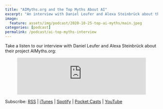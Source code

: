 ```yaml
---
title: "AIMyths.org and the Top Myths About AI"
excerpt: "An interview with Daniel Leufer and Alexa Steinbrück about their project AIMyths.org."
image: 
  feature: assets/img/podcast/2020-10-25-top-ai-myths/main.jpeg
categories: [podcast]
permalink: /podcast/ai-top-myths-interview
---
```

Take a listen to our interview with Daniel Leufer and Alexa Steinbrück about their project AIMyths.org:

<figure>
<iframe title="The Top Myths About AI" src="https://www.podbean.com/media/player/mgs78-f04e78&?from=usersite&skin=1&fonts=Helvetica&auto=0&download=1&share=1&version=1&btn-skin=103" height="122" width="100%" style="border: none;" scrolling="no" data-name="pb-iframe-player" ></iframe>
</figure> 

Subscribe: <a href="https://feed.podbean.com/aitalk/feed.xml">RSS</a> |
<a href="https://podcasts.apple.com/us/podcast/lets-talk-ai/id1502782720">iTunes</a> |
<a href="https://open.spotify.com/show/17HiNdxcoKJLLNibIAyUch">Spotify</a> |
<a href="https://pca.st/podcast/824c4060-472b-0138-9766-0acc26574db2">Pocket Casts</a> |
<a href="https://www.youtube.com/channel/UCKARTq-t5SPMzwtft8FWwnA">YouTube</a>

